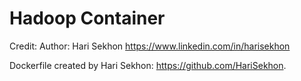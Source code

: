 Hadoop Container
================

Credit: Author: Hari Sekhon
https://www.linkedin.com/in/harisekhon

Dockerfile created by Hari Sekhon: https://github.com/HariSekhon.
